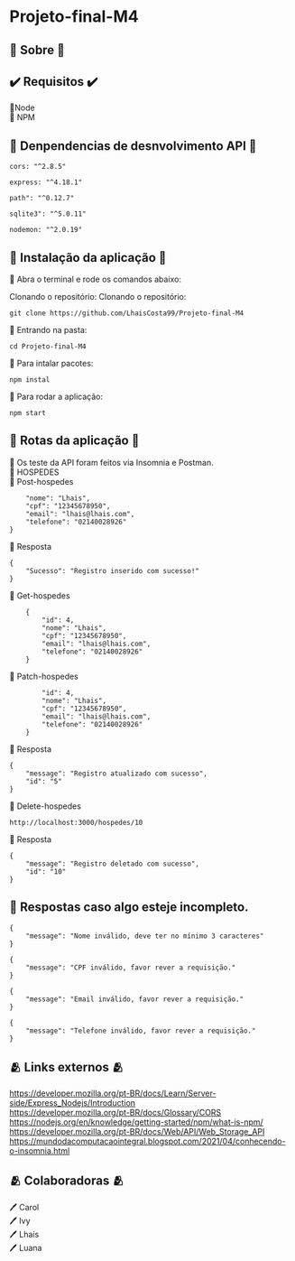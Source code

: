 # Projeto-final-M4
## :hotel: Sobre :hotel:

## :heavy_check_mark:  Requisitos   :heavy_check_mark:

 :small_blue_diamond:Node <br>
 :small_blue_diamond: NPM <br>


## :dart: Denpendencias de desnvolvimento API :dart:
```
cors: "^2.8.5"
```
```
express: "^4.18.1"
```
```
path": "^0.12.7"
```
```
sqlite3": "^5.0.11"
```
```
nodemon: "^2.0.19"
```
## :lock_with_ink_pen: Instalação da aplicação :lock_with_ink_pen:

:small_blue_diamond: Abra o terminal e rode os comandos abaixo: <br>

Clonando o repositório: Clonando o repositório:
```
git clone https://github.com/LhaisCosta99/Projeto-final-M4
```
:small_blue_diamond: Entrando na pasta:
```
cd Projeto-final-M4
```
:small_blue_diamond: Para intalar pacotes:
```
npm instal 
```
:small_blue_diamond: Para rodar a aplicação:
```
npm start
```
## :footprints: Rotas da aplicação :footprints:
:small_blue_diamond: Os teste da API foram feitos via Insomnia e Postman. <br>
:small_blue_diamond: HOSPEDES <br>
:dart: Post-hospedes <br>
```{
    "nome": "Lhais",
    "cpf": "12345678950",
    "email": "lhais@lhais.com",
    "telefone": "02140028926"
}
```
:speech_balloon: Resposta <br>
```
{
	"Sucesso": "Registro inserido com sucesso!"
}
```
:dart: Get-hospedes <br>
```
	{
		"id": 4,
		"nome": "Lhais",
		"cpf": "12345678950",
		"email": "lhais@lhais.com",
		"telefone": "02140028926"
	}
```
:dart: Patch-hospedes <br>
```{
		"id": 4,
		"nome": "Lhais",
		"cpf": "12345678950",
		"email": "lhais@lhais.com",
		"telefone": "02140028926"
	}
```
:speech_balloon: Resposta <br>
```
{
	"message": "Registro atualizado com sucesso",
	"id": "5"
}
```
:dart: Delete-hospedes <br>
```
http://localhost:3000/hospedes/10
```
:speech_balloon: Resposta <br>
```
{
	"message": "Registro deletado com sucesso",
	"id": "10"
}
```

## :speech_balloon: Respostas caso algo esteje incompleto.
```
{
	"message": "Nome inválido, deve ter no mínimo 3 caracteres"
}
```
```
{
	"message": "CPF inválido, favor rever a requisição."
}
```
```
{
	"message": "Email inválido, favor rever a requisição."
}
```
```
{
	"message": "Telefone inválido, favor rever a requisição."
}
```
## :people_hugging: Links externos :people_hugging:
 https://developer.mozilla.org/pt-BR/docs/Learn/Server-side/Express_Nodejs/Introduction <br>
https://developer.mozilla.org/pt-BR/docs/Glossary/CORS <br>
https://nodejs.org/en/knowledge/getting-started/npm/what-is-npm/ <br>
https://developer.mozilla.org/pt-BR/docs/Web/API/Web_Storage_API <br>
https://mundodacomputacaointegral.blogspot.com/2021/04/conhecendo-o-insomnia.html <br>
## :people_hugging: Colaboradoras :people_hugging:
:pen: Carol <br>
:pen: Ivy <br>
:pen: Lhaís <br>
:pen: Luana <br>
